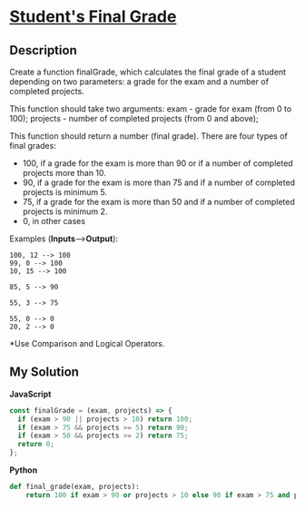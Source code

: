 # [Student's Final Grade](https://www.codewars.com/kata/5ad0d8356165e63c140014d4)

## Description

Create a function finalGrade, which calculates the final grade of a student depending on two parameters: a grade for the exam and a number of completed projects.

This function should take two arguments: exam - grade for exam (from 0 to 100); projects - number of completed projects (from 0 and above);

This function should return a number (final grade). There are four types of final grades:

- 100, if a grade for the exam is more than 90 or if a number of completed projects more than 10.
- 90, if a grade for the exam is more than 75 and if a number of completed projects is minimum 5.
- 75, if a grade for the exam is more than 50 and if a number of completed projects is minimum 2.
- 0, in other cases

Examples (**Inputs**\-->**Output**):

    100, 12 --> 100
    99, 0 --> 100
    10, 15 --> 100

    85, 5 --> 90

    55, 3 --> 75

    55, 0 --> 0
    20, 2 --> 0

\*Use Comparison and Logical Operators.

## My Solution

**JavaScript**

```js
const finalGrade = (exam, projects) => {
  if (exam > 90 || projects > 10) return 100;
  if (exam > 75 && projects >= 5) return 90;
  if (exam > 50 && projects >= 2) return 75;
  return 0;
};
```

**Python**

```py
def final_grade(exam, projects):
    return 100 if exam > 90 or projects > 10 else 90 if exam > 75 and projects > 4 else 75 if exam > 50 and projects > 1 else 0
```
